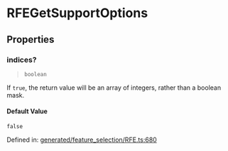 # RFEGetSupportOptions

## Properties

### indices?

> `boolean`

If `true`, the return value will be an array of integers, rather than a boolean mask.

#### Default Value

`false`

Defined in:  [generated/feature\_selection/RFE.ts:680](https://github.com/transitive-bullshit/scikit-learn-ts/blob/122b3c0/packages/sklearn/src/generated/feature_selection/RFE.ts#L680)
